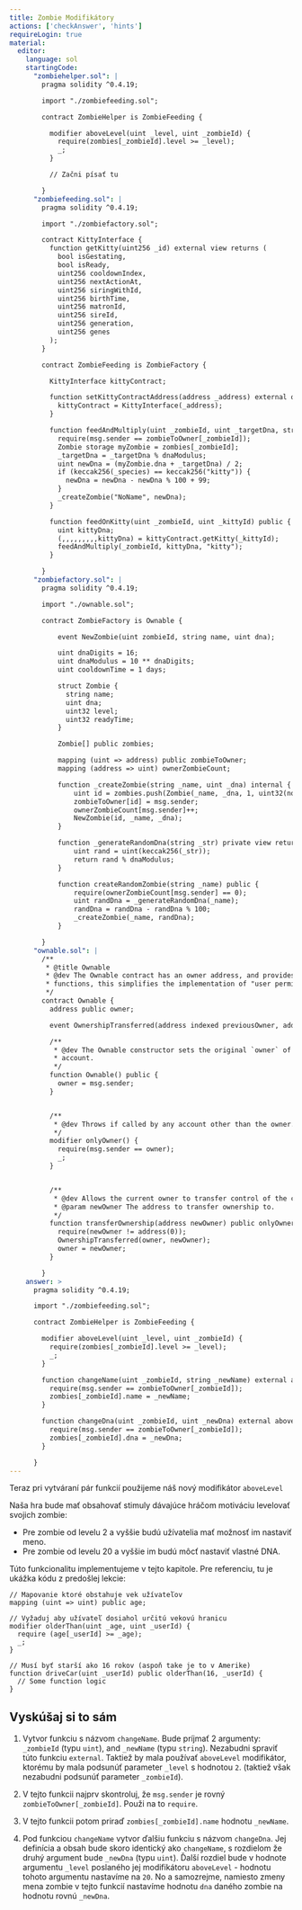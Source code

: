 ```yaml
---
title: Zombie Modifikátory
actions: ['checkAnswer', 'hints']
requireLogin: true
material:
  editor:
    language: sol
    startingCode:
      "zombiehelper.sol": |
        pragma solidity ^0.4.19;

        import "./zombiefeeding.sol";

        contract ZombieHelper is ZombieFeeding {

          modifier aboveLevel(uint _level, uint _zombieId) {
            require(zombies[_zombieId].level >= _level);
            _;
          }

          // Začni písať tu

        }
      "zombiefeeding.sol": |
        pragma solidity ^0.4.19;

        import "./zombiefactory.sol";

        contract KittyInterface {
          function getKitty(uint256 _id) external view returns (
            bool isGestating,
            bool isReady,
            uint256 cooldownIndex,
            uint256 nextActionAt,
            uint256 siringWithId,
            uint256 birthTime,
            uint256 matronId,
            uint256 sireId,
            uint256 generation,
            uint256 genes
          );
        }

        contract ZombieFeeding is ZombieFactory {

          KittyInterface kittyContract;

          function setKittyContractAddress(address _address) external onlyOwner {
            kittyContract = KittyInterface(_address);
          }

          function feedAndMultiply(uint _zombieId, uint _targetDna, string _species) public {
            require(msg.sender == zombieToOwner[_zombieId]);
            Zombie storage myZombie = zombies[_zombieId];
            _targetDna = _targetDna % dnaModulus;
            uint newDna = (myZombie.dna + _targetDna) / 2;
            if (keccak256(_species) == keccak256("kitty")) {
              newDna = newDna - newDna % 100 + 99;
            }
            _createZombie("NoName", newDna);
          }

          function feedOnKitty(uint _zombieId, uint _kittyId) public {
            uint kittyDna;
            (,,,,,,,,,kittyDna) = kittyContract.getKitty(_kittyId);
            feedAndMultiply(_zombieId, kittyDna, "kitty");
          }

        }
      "zombiefactory.sol": |
        pragma solidity ^0.4.19;

        import "./ownable.sol";

        contract ZombieFactory is Ownable {

            event NewZombie(uint zombieId, string name, uint dna);

            uint dnaDigits = 16;
            uint dnaModulus = 10 ** dnaDigits;
            uint cooldownTime = 1 days;

            struct Zombie {
              string name;
              uint dna;
              uint32 level;
              uint32 readyTime;
            }

            Zombie[] public zombies;

            mapping (uint => address) public zombieToOwner;
            mapping (address => uint) ownerZombieCount;

            function _createZombie(string _name, uint _dna) internal {
                uint id = zombies.push(Zombie(_name, _dna, 1, uint32(now + cooldownTime))) - 1;
                zombieToOwner[id] = msg.sender;
                ownerZombieCount[msg.sender]++;
                NewZombie(id, _name, _dna);
            }

            function _generateRandomDna(string _str) private view returns (uint) {
                uint rand = uint(keccak256(_str));
                return rand % dnaModulus;
            }

            function createRandomZombie(string _name) public {
                require(ownerZombieCount[msg.sender] == 0);
                uint randDna = _generateRandomDna(_name);
                randDna = randDna - randDna % 100;
                _createZombie(_name, randDna);
            }

        }
      "ownable.sol": |
        /**
         * @title Ownable
         * @dev The Ownable contract has an owner address, and provides basic authorization control
         * functions, this simplifies the implementation of "user permissions".
         */
        contract Ownable {
          address public owner;

          event OwnershipTransferred(address indexed previousOwner, address indexed newOwner);

          /**
           * @dev The Ownable constructor sets the original `owner` of the contract to the sender
           * account.
           */
          function Ownable() public {
            owner = msg.sender;
          }


          /**
           * @dev Throws if called by any account other than the owner.
           */
          modifier onlyOwner() {
            require(msg.sender == owner);
            _;
          }


          /**
           * @dev Allows the current owner to transfer control of the contract to a newOwner.
           * @param newOwner The address to transfer ownership to.
           */
          function transferOwnership(address newOwner) public onlyOwner {
            require(newOwner != address(0));
            OwnershipTransferred(owner, newOwner);
            owner = newOwner;
          }

        }
    answer: >
      pragma solidity ^0.4.19;

      import "./zombiefeeding.sol";

      contract ZombieHelper is ZombieFeeding {

        modifier aboveLevel(uint _level, uint _zombieId) {
          require(zombies[_zombieId].level >= _level);
          _;
        }

        function changeName(uint _zombieId, string _newName) external aboveLevel(2, _zombieId) {
          require(msg.sender == zombieToOwner[_zombieId]);
          zombies[_zombieId].name = _newName;
        }

        function changeDna(uint _zombieId, uint _newDna) external aboveLevel(20, _zombieId) {
          require(msg.sender == zombieToOwner[_zombieId]);
          zombies[_zombieId].dna = _newDna;
        }

      }
---
```


Teraz pri vytváraní pár funkcií použijeme náš nový modifikátor `aboveLevel`  

Naša hra bude mať obsahovať stimuly dávajúce hráčom motiváciu levelovať svojich zombie:

- Pre zombie od levelu 2 a vyššie budú užívatelia mať možnosť im nastaviť meno.
- Pre zombie od levelu 20 a vyššie im budú môcť nastaviť vlastné DNA.

Túto funkcionalitu implementujeme v tejto kapitole. Pre referenciu, tu je ukážka kódu z predošlej lekcie:

```
// Mapovanie ktoré obstahuje vek užívateľov
mapping (uint => uint) public age;

// Vyžaduj aby užívateľ dosiahol určitú vekovú hranicu
modifier olderThan(uint _age, uint _userId) {
  require (age[_userId] >= _age);
  _;
}

// Musí byť starší ako 16 rokov (aspoň take je to v Amerike)
function driveCar(uint _userId) public olderThan(16, _userId) {
  // Some function logic
}
```

## Vyskúšaj si to sám

1. Vytvor funkciu s názvom `changeName`. Bude príjmať 2 argumenty: `_zombieId` (typu `uint`), and `_newName` (typu `string`). Nezabudni spraviť túto funkciu `external`. Taktiež by mala používať `aboveLevel` modifikátor, ktorému by mala podsunúť parameter `_level` s hodnotou `2`. (taktiež však nezabudni podsunúť parameter `_zombieId`).

2. V tejto funkcii najprv skontroluj, že `msg.sender` je rovný `zombieToOwner[_zombieId]`. Použi na to `require`.

3. V tejto funkcii potom priraď `zombies[_zombieId].name` hodnotu `_newName`.

4. Pod funkciou `changeName` vytvor ďalšiu funkciu s názvom `changeDna`. Jej definícia a obsah bude skoro identický ako `changeName`, s rozdielom že druhý argument bude `_newDna` (typu `uint`). Ďalší rozdiel bude v hodnote argumentu `_level` poslaného jej modifikátoru `aboveLevel` - hodnotu tohoto argumentu nastavíme na `20`. No a samozrejme, namiesto zmeny mena zombie v tejto funkcií nastavíme hodnotu `dna` daného zombie na hodnotu rovnú `_newDna`.
